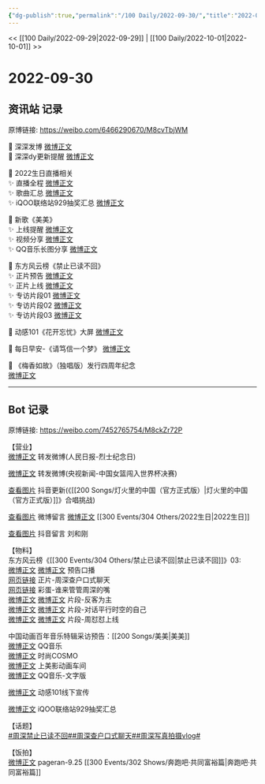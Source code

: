 ```yaml
---
{"dg-publish":true,"permalink":"/100 Daily/2022-09-30/","title":"2022-09-30","created":"2022-11-13T03:01:57.000+08:00","updated":"2023-01-09T17:57:38.625+08:00"}
---
```



<< [[100 Daily/2022-09-29\|2022-09-29]] | [[100 Daily/2022-10-01\|2022-10-01]] >>

# 2022-09-30

## 资讯站 记录

原博链接: https://weibo.com/6466290670/M8cvTbjWM

🎁 深深发博 [微博正文](https://m.weibo.cn/6466290670/4819488690668942)  
🎁 深深dy更新提醒 [微博正文](https://m.weibo.cn/6466290670/4819466762062676)

🎁 2022生日直播相关  
✨ 直播全程 [微博正文](https://m.weibo.cn/6466290670/4819356553577969)  
✨ 歌曲汇总 [微博正文](https://m.weibo.cn/6466290670/4819351125627698)  
✨ iQOO联络站929抽奖汇总 [微博正文](https://m.weibo.cn/6466290670/4819532666898162)

🎁 新歌《美美》  
✨ 上线提醒 [微博正文](https://m.weibo.cn/6466290670/4818831509293756)  
✨ 视频分享 [微博正文](https://m.weibo.cn/6466290670/4819416253990110)  
✨ QQ音乐长图分享 [微博正文](https://m.weibo.cn/6466290670/4819533145310307)

🎁 东方风云榜《禁止已读不回》  
✨ 正片预告 [微博正文](https://m.weibo.cn/6466290670/4819357220209881)  
✨ 正片上线 [微博正文](https://m.weibo.cn/6466290670/4819378060921450)  
✨ 专访片段01 [微博正文](https://m.weibo.cn/6466290670/4819388001161708)  
✨ 专访片段02 [微博正文](https://m.weibo.cn/6466290670/4819376538392632)  
✨ 专访片段03 [微博正文](https://m.weibo.cn/6466290670/4819370851435586)

🎁 动感101《花开忘忧》大屏 [微博正文](https://m.weibo.cn/6466290670/4819545909103008)

🎁 每日早安-《请笃信一个梦》 [微博正文](https://m.weibo.cn/6466290670/4819339213281116)

🎁 《梅香如故》（独唱版）发行四周年纪念  
[微博正文](https://m.weibo.cn/6466290670/4819378233938688)

---
## Bot 记录

原博链接: https://weibo.com/7452765754/M8ckZr72P

【营业】  
[微博正文](http://weibo.com/1736988591/M83C83nII) 转发微博(人民日报-烈士纪念日)

[微博正文](https://weibo.com/1736988591/M8aXCxDZg) 转发微博(央视新闻-中国女篮闯入世界杯决赛)

[查看图片](https://wx2.sinaimg.cn/large/0088n2Pggy1h6p1fi466rj30ku1120v4.jpg) 抖音更新(《[[200 Songs/灯火里的中国（官方正式版）\|灯火里的中国（官方正式版）]]》合唱挑战)

[查看图片](https://wx2.sinaimg.cn/large/0088n2Pggy1h6p1b3uac6j30u017fabg.jpg) 微博留言 [微博正文](https://weibo.com/1736988591/M81n2axLE) [[300 Events/304 Others/2022生日\|2022生日]]

[查看图片](https://wx2.sinaimg.cn/large/0088n2Pggy1h6p1ljn3n5j30yy09igm8.jpg) 抖音留言 刘和刚

【物料】  
东方风云榜《[[300 Events/304 Others/禁止已读不回\|禁止已读不回]]》03:  
[微博正文](http://weibo.com/7516842376/M87wSm9CI) [微博正文](https://weibo.com/7779932378/M87ueotoJ) 预告口播  
[网页链接](https://weibo.cn/sinaurl?u=https%3A%2F%2Fbp-share.bestv.com.cn%2Fbp-share%2FsharePage.html%3Ftype%3DimmersivePage%26titleId%3D520713%26titleAppId%3D222045%26ipId%3D1119) 正片-周深查户口式聊天  
[网页链接](https://weibo.cn/sinaurl?u=https%3A%2F%2Fbp-share.bestv.com.cn%2Fbp-share%2FsharePage.html%3FtitleId%3D520712%26contentId%3D-1%26currentEpisode%3D0%26modelType%3D1%26curModel%3D0%26version%3D4902%26platform%3Dandroid) 彩蛋-谁来管管周深的嘴  
[微博正文](https://weibo.com/7516842376/M87Veos0H) [微博正文](https://weibo.com/7779932378/M87ReFruX) 片段-反客为主  
[微博正文](https://weibo.com/7516842376/M883lxk6f) [微博正文](https://weibo.com/7779932378/M87ZBkenH) 片段-对话平行时空的自己  
[微博正文](https://weibo.com/7516842376/M88bt7WSY) [微博正文](https://weibo.com/7779932378/M887fjuMM) 片段-周怼怼上线

中国动画百年音乐特辑采访预告：[[200 Songs/美美\|美美]]  
[微博正文](http://weibo.com/2169129705/M88HW2B8T) QQ音乐  
[微博正文](http://weibo.com/1518966617/M88IEjGol) 时尚COSMO  
[微博正文](http://weibo.com/7191744979/M88FUqg36) 上美影动画车间  
[微博正文](https://weibo.com/2169129705/M8c2pgrMi) QQ音乐-文字版

[微博正文](http://weibo.com/1738376280/M8ceFCM8h) 动感101线下宣传

[微博正文](http://weibo.com/6378846558/M8aBSgaRL) iQOO联络站929抽奖汇总

【话题】  
[#周深禁止已读不回#](https://s.weibo.com/weibo?q=%23%E5%91%A8%E6%B7%B1%E7%A6%81%E6%AD%A2%E5%B7%B2%E8%AF%BB%E4%B8%8D%E5%9B%9E%23)[#周深查户口式聊天#](https://s.weibo.com/weibo?q=%23%E5%91%A8%E6%B7%B1%E6%9F%A5%E6%88%B7%E5%8F%A3%E5%BC%8F%E8%81%8A%E5%A4%A9%23)[#周深写真拍摄vlog#](https://s.weibo.com/weibo?q=%23%E5%91%A8%E6%B7%B1%E5%86%99%E7%9C%9F%E6%8B%8D%E6%91%84vlog%23)

【饭拍】  
[微博正文](http://weibo.com/7633014126/M8c19jaZE) pageran-9.25 [[300 Events/302 Shows/奔跑吧·共同富裕篇\|奔跑吧·共同富裕篇]]
